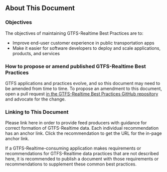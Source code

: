 ## About This Document

### Objectives

The objectives of maintaining GTFS-Realtime Best Practices are to:

* Improve end-user customer experience in public transportation apps
* Make it easier for software developers to deploy and scale applications, products, and services

### How to propose or amend published GTFS-Realtime Best Practices

GTFS applications and practices evolve, and so this document may need to be amended from time to time. To propose an amendment to this document, open a pull request [in the GTFS-Realtime Best Practices GitHub repository](https://github.com/MobilityData/GTFS_Realtime_Best-Practices) and advocate for the change.

### Linking to This Document

Please link here in order to provide feed producers with guidance for correct formation of GTFS-Realtime data. Each individual recommendation has an anchor link. Click the recommendation to get the URL for the in-page anchor link.

If a GTFS-Realtime-consuming application makes requirements or recommendations for GTFS-Realtime data practices that are not described here, it is recommended to publish a document with those requirements or recommendations to supplement these common best practices.

